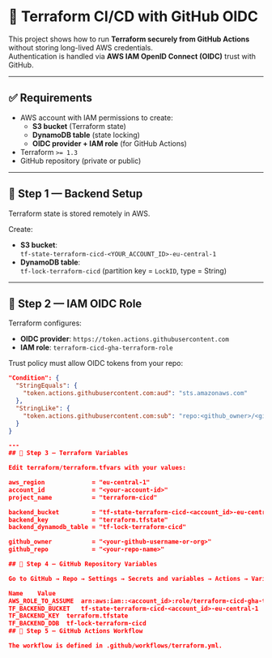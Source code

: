

# 🚀 Terraform CI/CD with GitHub OIDC

This project shows how to run **Terraform securely from GitHub Actions** without storing long-lived AWS credentials.  
Authentication is handled via **AWS IAM OpenID Connect (OIDC)** trust with GitHub.

---

## ✅ Requirements

- AWS account with IAM permissions to create:
  - **S3 bucket** (Terraform state)
  - **DynamoDB table** (state locking)
  - **OIDC provider + IAM role** (for GitHub Actions)
- Terraform `>= 1.3`
- GitHub repository (private or public)

---

## 🔹 Step 1 — Backend Setup

Terraform state is stored remotely in AWS.

Create:
- **S3 bucket**:  
  `tf-state-terraform-cicd-<YOUR_ACCOUNT_ID>-eu-central-1`
- **DynamoDB table**:  
  `tf-lock-terraform-cicd` (partition key = `LockID`, type = String)

---

## 🔹 Step 2 — IAM OIDC Role

Terraform configures:
- **OIDC provider**: `https://token.actions.githubusercontent.com`
- **IAM role**: `terraform-cicd-gha-terraform-role`

Trust policy must allow OIDC tokens from your repo:

```json
"Condition": {
  "StringEquals": {
    "token.actions.githubusercontent.com:aud": "sts.amazonaws.com"
  },
  "StringLike": {
    "token.actions.githubusercontent.com:sub": "repo:<github_owner>/<github_repo>:*"
  }
}

---
## 🔹 Step 3 — Terraform Variables

Edit terraform/terraform.tfvars with your values:

aws_region             = "eu-central-1"
account_id             = "<your-account-id>"
project_name           = "terraform-cicd"

backend_bucket         = "tf-state-terraform-cicd-<account_id>-eu-central-1"
backend_key            = "terraform.tfstate"
backend_dynamodb_table = "tf-lock-terraform-cicd"

github_owner           = "<your-github-username-or-org>"
github_repo            = "<your-repo-name>"

## 🔹 Step 4 — GitHub Repository Variables

Go to GitHub → Repo → Settings → Secrets and variables → Actions → Variables, and add:

Name	Value
AWS_ROLE_TO_ASSUME	arn:aws:iam::<account_id>:role/terraform-cicd-gha-terraform-role
TF_BACKEND_BUCKET	tf-state-terraform-cicd-<account_id>-eu-central-1
TF_BACKEND_KEY	terraform.tfstate
TF_BACKEND_DDB	tf-lock-terraform-cicd
## 🔹 Step 5 — GitHub Actions Workflow

The workflow is defined in .github/workflows/terraform.yml.





